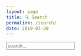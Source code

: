 ```yaml
---
layout: page
title: 🔍 Search
permalink: /search/
date: 2019-03-20
---
```


    
<div id="search-container" test-align="cetner">
<input type="text" id="search-input" placeholder="search...">
<ul id="results-container"></ul>
</div>

<script src="{{ site.baseurl }}/assets/scripts/simple-jekyll-search.js"></script>

<script>
window.simpleJekyllSearch = new SimpleJekyllSearch({
searchInput: document.getElementById('search-input'),
resultsContainer: document.getElementById('results-container'),
json: '{{ site.baseurl }}/search/search.json',
searchResultTemplate: '<li><a href="{url}?query={query}" title="{desc}">{title}</a></li>',
noResultsText: 'No results found',
limit: 10,
fuzzy: false,
})
</script>

<!--
<iframe src="https://duckduckgo.com/search.html?width=280&site=cocktailsandcoffee.com&prefill=Search&bgcolor=#a0a0a0&focus=yes&kl=us-en&kav=1&kac=1&kae=d&km=m" style="overflow:hidden;margin:0;padding:0;width:458px;height:40px;" frameborder="0"></iframe>
<p align= "center">
Duck Duck Go is a private search engine that isn't creepy. 
Searching here will only search Cocktails and Coffee and help you find what you're looking for.
</p> 
-->
